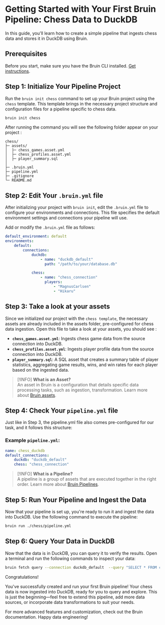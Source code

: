 # Getting Started with Your First Bruin Pipeline: Chess Data to DuckDB

In this guide, you'll learn how to create a simple pipeline that ingests chess data and stores it in DuckDB using Bruin.

## Prerequisites
Before you start, make sure you have the Bruin CLI installed. [Get instructions](./introduction/installation.md).



## Step 1: Initialize Your Pipeline Project

Run the `bruin init chess` command to set up your Bruin project using the `chess` template.
This template brings in the necessary project structure and configuration files for a pipeline specific to chess data.

```bash 
bruin init chess
```
After running the command you will see the following folder appear on your project :

```plaintext
chess/
├─ assets/
│  ├─ chess_games.asset.yml
│  ├─ chess_profiles.asset.yml
│  ├─ player_summary.sql
│
├─ .bruin.yml
├─ pipeline.yml  
├─ .gitignore
└─ README.md
```

## Step 2: Edit Your `.bruin.yml` file
After initializing your project with `bruin init`, edit the `.bruin.yml` file to configure your environments and connections. This file specifies the default environment settings and connections your pipeline will use.

Add or modify the `.bruin.yml` file as follows:

```yaml
default_environment: default
environments:
    default:
        connections:
            duckdb:
                - name: "duckdb_default"
                  path: "/path/to/your/database.db"

            chess:
                - name: "chess_connection"
                  players:
                      - "MagnusCarlsen"
                      - "Hikaru"
```
## Step 3: Take a look at your assets
Since we initialized our project with the `chess template`, the necessary assets are already included in the assets folder,
pre-configured for chess data ingestion. Open this file to take a look at your assets, you should see :

- **`chess_games.asset.yml`**: Ingests chess game data from the source connection into DuckDB.
- **`chess_profiles.asset.yml`**: Ingests player profile data from the source connection into DuckDB.
- **`player_summary.sql`**: A SQL asset that creates a summary table of player statistics, aggregating game results, wins, and win rates for each player based on the ingested data.
> [!INFO]
> **What is an Asset?**  
> An asset in Bruin is a configuration that details specific data processing tasks, such as ingestion, transformation. Learn more about [Bruin assets](../assets/definition-schema.md).

## Step 4: Check Your `pipeline.yml` file
Just like in Step 3, the pipeline.yml file also comes pre-configured for our task, and it follows this structure:
### Example `pipeline.yml`:
```yaml
name: chess_duckdb
default_connections:
    duckdb: "duckdb_default"  
    chess: "chess_connection"
```
> [!INFO]
> **What is a Pipeline?**  
>A pipeline is a group of assets that are executed together in the right order.  Learn more about [Bruin Pipelines](concepts.md#pipeline).
## Step 5: Run Your Pipeline and Ingest the Data
Now that your pipeline is set up, you're ready to run it and ingest the data into DuckDB. Use the following command to execute the pipeline:

```bash
bruin run ./chess/pipeline.yml
```

## Step 6: Query Your Data in DuckDB
Now that the data is in DuckDB, you can query it to verify the results. Open a terminal and run the following commands to inspect your data:


```bash
bruin fetch query --connection duckdb_default  --query "SELECT * FROM chess_playground.player_summary LIMIT 10;"
```

Congratulations!

You've successfully created and run your first Bruin pipeline! Your chess data is now ingested into DuckDB, ready for you to query and explore. This is just the beginning—feel free to extend this pipeline, add more data sources, or incorporate data transformations to suit your needs.

For more advanced features and customization, check out the Bruin documentation. Happy data engineering!
